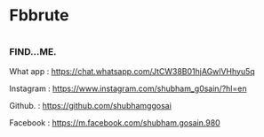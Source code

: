 # Fbbrute


#



### FIND...ME.


What app  : https://chat.whatsapp.com/JtCW38B01hjAGwlVHhyu5q

Instagram : https://www.instagram.com/shubham_g0sain/?hl=en

Github.   : https://github.com/shubhamggosai

Facebook  : https://m.facebook.com/shubham.gosain.980


